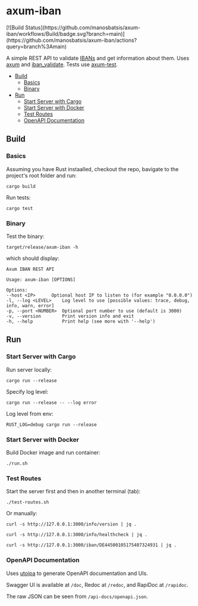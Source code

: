 <h1>axum-iban</h1>
[![Build Status](https://github.com/manosbatsis/axum-iban/workflows/Build/badge.svg?branch=main)](https://github.com/manosbatsis/axum-iban/actions?query=branch%3Amain)

A simple REST API to validate [IBANs](https://en.wikipedia.org/wiki/International_Bank_Account_Number) and get information about them. Uses
[axum](https://github.com/tokio-rs/axum) and [iban_validate](https://github.com/ThomasdenH/iban_validate).
Tests use [axum-test](https://github.com/JosephLenton/axum-test).

<!-- TOC -->
* [Build](#build)
  * [Basics](#basics)
  * [Binary](#binary)
* [Run](#run)
  * [Start Server with Cargo](#start-server-with-cargo)
  * [Start Server with Docker](#start-server-with-docker)
  * [Test Routes](#test-routes)
  * [OpenAPI Documentation](#openapi-documentation)
<!-- TOC -->

## Build

### Basics
Assuming you have Rust instaalled, checkout the repo, bavigate to the project's root folder and run:

```shell
cargo build
```
Run tests:

```shell
cargo test
```

### Binary

Test the binary:

```shell
target/release/axum-iban -h
```

which should display:

```shell
Axum IBAN REST API

Usage: axum-iban [OPTIONS]

Options:
--host <IP>      Optional host IP to listen to (for example "0.0.0.0")
-l, --log <LEVEL>    Log level to use [possible values: trace, debug, info, warn, error]
-p, --port <NUMBER>  Optional port number to use (default is 3000)
-v, --version        Print version info and exit
-h, --help           Print help (see more with '--help')
```

## Run

### Start Server with Cargo

Run server locally:

```shell
cargo run --release
```

Specify log level:

```shell
cargo run --release -- --log error

```

Log level from env:

```shell
RUST_LOG=debug cargo run --release
```

### Start Server with Docker

Build Docker image and run container:

```shell
./run.sh
```

### Test Routes

Start the server first and then in another terminal (tab):

```shell
./test-routes.sh
```

Or manually:

```shell
curl -s http://127.0.0.1:3000/info/version | jq .

curl -s http://127.0.0.1:3000/info/healthcheck | jq .

curl -s http://127.0.0.1:3000/iban/DE44500105175407324931 | jq .
```

### OpenAPI Documentation

Uses [utoipa](https://github.com/juhaku/utoipa) to generate OpenAPI documentation and UIs.

Swagger UI is available at `/doc`, Redoc at `/redoc`, and RapiDoc at `/rapidoc`.

The raw JSON can be seen from `/api-docs/openapi.json`.

